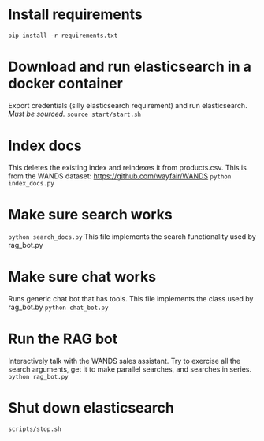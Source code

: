 # Install requirements
`pip install -r requirements.txt`

# Download and run elasticsearch in a docker container
Export credentials (silly elasticsearch requirement) and run elasticsearch. _Must be sourced._
`source start/start.sh`

# Index docs
This deletes the existing index and reindexes it from products.csv. This is from the WANDS dataset: https://github.com/wayfair/WANDS
`python index_docs.py`

# Make sure search works
`python search_docs.py`
This file implements the search functionality used by rag_bot.py

# Make sure chat works
Runs generic chat bot that has tools. This file implements the class used by rag_bot.by
`python chat_bot.py`

# Run the RAG bot
Interactively talk with the WANDS sales assistant. Try to exercise all the search arguments, get it to make parallel searches, and searches in series.
`python rag_bot.py`

# Shut down elasticsearch
`scripts/stop.sh`